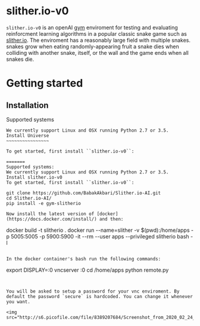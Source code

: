 # slither.io-v0

`slither.io-v0` is an openAI [gym](https://gym.openai.com/) enviroment for testing and evaluating reinforcment learning algorithms in a popular classic snake game such as [slither.io](http://slither.io/). The enviroment has a reasonably large field with multiple snakes. snakes grow when eating randomly-appearing fruit a snake dies when colliding with another snake, itself, or the wall and the game ends when all snakes die.   

Getting started
===============

Installation
------------


Supported systems
~~~~~~~~~~~~~~~~~
We currently support Linux and OSX running Python 2.7 or 3.5.
Install Universe
~~~~~~~~~~~~~~~~

To get started, first install ``slither.io-v0``:

=======
Supported systems:
We currently support Linux and OSX running Python 2.7 or 3.5.
Install slither.io-v0
To get started, first install ``slither.io-v0``:
~~~~~~~~~~~~~~~~~

    git clone https://github.com/BabakAkbari/Slither.io-AI.git
    cd Slither.io-AI/
    pip install -e gym-slitherio				
~~~~~~~~~~~~~~~~~~
Now install the latest version of [docker](https://docs.docker.com/install/) and then:

~~~~~~~~~~~~~~~~~~
docker build -t slitherio .
docker run --name=slither -v $(pwd):/home/apps -p 5005:5005 -p 5900:5900 -it --rm --user apps --privileged slitherio bash -l
~~~~~~~~~~~~~~~~~~

In the docker container's bash run the following commands:

~~~~~~~~~~~~~~~~~~
export DISPLAY=:0
vncserver :0
cd /home/apps
python remote.py
~~~~~~~~~~~~~~~~~~


You will be asked to setup a password for your vnc enviroment. By default the password `secure` is hardcoded. You can change it whenever you want.

<img src="http://s6.picofile.com/file/8389207684/Screenshot_from_2020_02_24_22_33_30.png">
